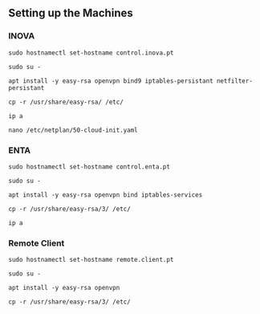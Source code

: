## Setting up the Machines
### INOVA
```
sudo hostnamectl set-hostname control.inova.pt
```

```
sudo su -
```

```
apt install -y easy-rsa openvpn bind9 iptables-persistant netfilter-persistant
```

```
cp -r /usr/share/easy-rsa/ /etc/
```

```
ip a
```

```
nano /etc/netplan/50-cloud-init.yaml

```
### ENTA
```
sudo hostnamectl set-hostname control.enta.pt
```

```
sudo su -
```

```
apt install -y easy-rsa openvpn bind iptables-services
```

```
cp -r /usr/share/easy-rsa/3/ /etc/
```

```
ip a
```

### Remote Client
```
sudo hostnamectl set-hostname remote.client.pt
```

```
sudo su -
```

```
apt install -y easy-rsa openvpn
```

```
cp -r /usr/share/easy-rsa/3/ /etc/
```

